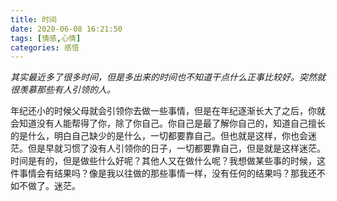 ```yaml
---
title: 时间
date: 2020-06-08 16:21:50
tags: [情感,心情]
categories: 感悟
---
```

*其实最近多了很多时间，但是多出来的时间也不知道干点什么正事比较好。突然就很羡慕那些有人引领的人。*

年纪还小的时候父母就会引领你去做一些事情，但是在年纪逐渐长大了之后，你就会知道没有人能帮得了你，除了你自己。你自己是最了解你自己的，知道自己擅长的是什么，明白自己缺少的是什么，一切都要靠自己。但也就是这样，你也会迷茫。但是早就习惯了没有人引领你的日子，一切都要靠自己，但是就是这样迷茫。时间是有的，但是做些什么好呢？其他人又在做什么呢？我想做某些事的时候，这件事情会有结果吗？像是我以往做的那些事情一样，没有任何的结果吗？那我还不如不做了。迷茫。

